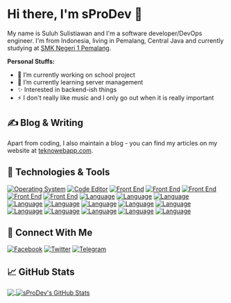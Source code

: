 # Hi there, I'm sProDev &#x1F44B;
My name is Suluh Sulistiawan and I'm a software developer/DevOps engineer. I'm from Indonesia, living in Pemalang, Central Java and currently studying at [SMK Negeri 1 Pemalang](https://github.com/smkn1pml).

**Personal Stuffs:**
- &#x1F52D; I’m currently working on school project
- &#x1F331; I’m currently learning server management
- &#x2728; Interested in backend-ish things
- &#x26A1; I don't really like music and I only go out when it is really important

## &#x270d; Blog & Writing
Apart from coding, I also maintain a blog - you can find my articles on my website at [teknowebapp.com](https://www.teknowebapp.com/profile/4).

## &#x1F527; Technologies & Tools
[![Operating System](https://img.shields.io/badge/OS-Linux-%23FEBD16?style=for-the-badge&logoColor=white&logo=linux)](https://github.com/sProDev)
[![Code Editor](https://img.shields.io/badge/%20IDE-VS_Code-%230078d7?style=for-the-badge&logoColor=white&logo=visual-studio-code)](https://github.com/sProDev)
[![Front End](https://img.shields.io/badge/HTML5-%23e34c26?style=for-the-badge&logoColor=white&logo=html5)](https://github.com/sProDev)
[![Front End](https://img.shields.io/badge/CSS3-%23264de4?style=for-the-badge&logoColor=white&logo=css3)](https://github.com/sProDev)
[![Front End](https://img.shields.io/badge/JQuery-%230769ad?style=for-the-badge&logoColor=white&logo=jquery)](https://github.com/sProDev)
[![Front End](https://img.shields.io/badge/SCSS-%23c69?style=for-the-badge&logoColor=white&logo=sass)](https://github.com/sProDev)
[![Front End](https://img.shields.io/badge/Bootstrap-%23563d7c?style=for-the-badge&logoColor=white&logo=bootstrap)](https://github.com/sProDev)
[![Language](https://img.shields.io/badge/Code-PHP-%238993be?style=for-the-badge&logoColor=white&logo=php)](https://github.com/sProDev)
[![Language](https://img.shields.io/badge/Code-Java-%23f89820?style=for-the-badge&logoColor=white&logo=java)](https://github.com/sProDev)
[![Language](https://img.shields.io/badge/Code-JavaScript-%23f0db4f?style=for-the-badge&logoColor=white&logo=javascript)](https://github.com/sProDev)
[![Language](https://img.shields.io/badge/Code-TypeScript-%23007acc?style=for-the-badge&logoColor=white&logo=typescript)](https://github.com/sProDev)
[![Language](https://img.shields.io/badge/CodeIgniter-%23dd4814?style=for-the-badge&logoColor=white&logo=codeigniter)](https://github.com/sProDev)
[![Language](https://img.shields.io/badge/Firebase-%23FFA611?style=for-the-badge&logoColor=white&logo=firebase)](https://github.com/sProDev)
[![Language](https://img.shields.io/badge/Ionic-%23498AFF?style=for-the-badge&logoColor=white&logo=ionic)](https://github.com/sProDev)
[![Language](https://img.shields.io/badge/Angular-%23dd1b16?style=for-the-badge&logoColor=white&logo=angular)](https://github.com/sProDev)
[![Language](https://img.shields.io/badge/Shell-Bash-%234eaa25?style=for-the-badge&logoColor=white&logo=gnu-bash)](https://github.com/sProDev)
[![Language](https://img.shields.io/badge/Tools-NPM-%23FFFFFF?style=for-the-badge&logoColor=white&logo=npm)](https://github.com/sProDev)
[![Language](https://img.shields.io/badge/Tools-Git-%23f34f29?style=for-the-badge&logoColor=white&logo=git)](https://github.com/sProDev)
[![Language](https://img.shields.io/badge/Tools-MySQL-%2300758F?style=for-the-badge&logoColor=white&logo=mysql)](https://github.com/sProDev)
[![Language](https://img.shields.io/badge/Tools-SQLite3-blue?style=for-the-badge&logoColor=white&logo=sqlite)](https://github.com/sProDev)

## &#x1F919; Connect With Me
[![Facebook](https://img.shields.io/badge/Facebook-%234267B2.svg?&style=for-the-badge&logo=facebook&logoColor=white)](https://www.facebook.com/suluh.sulistiawan)
[![Twitter](https://img.shields.io/badge/Twitter-%2300acee.svg?&style=for-the-badge&logo=twitter&logoColor=white)](https://www.twitter.com/suluh_s)
[![Telegram](https://img.shields.io/badge/Telegram-%230088cc.svg?&style=for-the-badge&logo=telegram&logoColor=white)](https://t.me/suluh_s)

## &#x1f4c8; GitHub Stats
<a href="https://github.com/sProDev">
  <img align="center" src="https://github-readme-stats.vercel.app/api/top-langs/?username=sProDev&layout=compact&hide_border=true" />
</a>
<a href="https://github.com/sProDev">
  <img align="center" src="https://github-readme-stats.vercel.app/api?username=sProDev&count_private=true&show_icons=true&hide_border=true&custom_title=My%20Github%20Stats&include_all_commits=true&hide=issues" alt="sProDev's GitHub Stats" />
</a>
